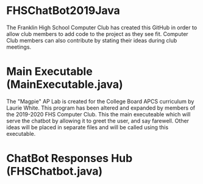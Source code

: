 # FHSChatBot2019Java
The Franklin High School Computer Club has created this GitHub in order to allow club members to add code to the project as they see fit. Computer Club members can also contribute by stating their ideas during club meetings.
# Main Executable (MainExecutable.java)
The "Magpie" AP Lab is created for the College Board APCS
curriculum by Laurie White.
This program has been altered and expanded by members of the 2019-2020 FHS Computer Club.
This the main executeable which will serve the chatbot by allowing it to greet the user, and say farewell.
Other ideas will be placed in separate files and will be called using this executable.
# ChatBot Responses Hub (FHSChatbot.java)
